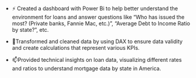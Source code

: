 - ⚡ Created a dashboard with Power Bi to help better understand the environment for loans and answer questions like “Who has issued the most? (Private banks, Fannie Mac, etc.)”, “Average Debt to Income Ratio by state?”, etc. 

- 🌱Transformed and cleaned data by using DAX to ensure data validity and create calculations that represent various KPIs. 

- 📫Provided technical insights on loan data, visualizing different rates and ratios to understand mortgage data by state in America. 

<!---
IsaiahsWork/IsaiahsWork is a ✨ special ✨ repository because its `README.md` (this file) appears on your GitHub profile.
You can click the Preview link to take a look at your changes.
--->

